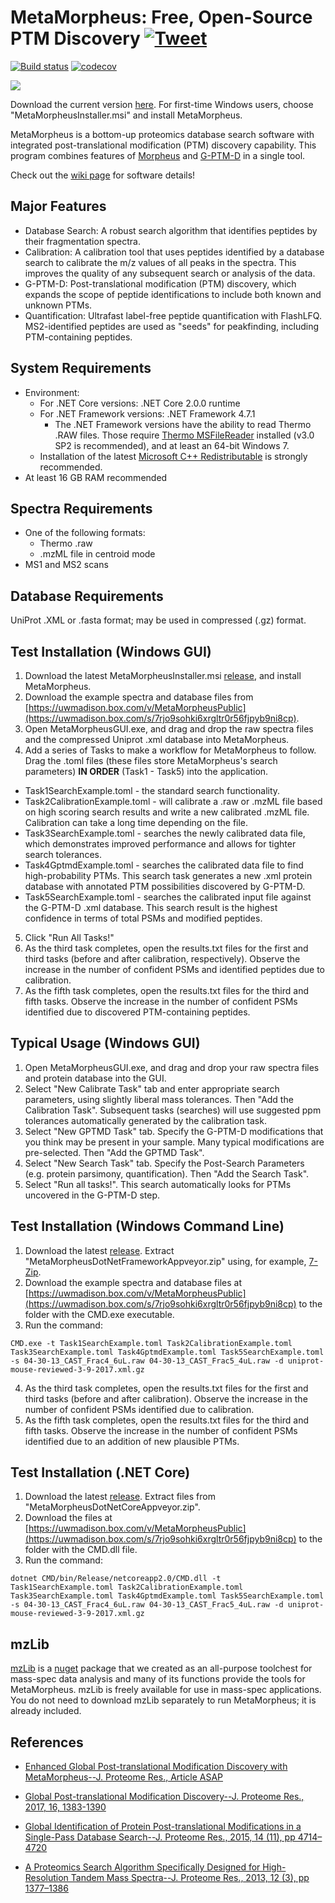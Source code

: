 # MetaMorpheus: Free, Open-Source PTM Discovery <a href="https://twitter.com/intent/tweet?text=Discover PTMs in bottom-up data with MetaMorpheus https://tinyurl.com/y9an55ah"> <img src="https://img.shields.io/twitter/url/http/shields.io.svg?style=social" alt="Tweet"></a>

[![Build status](https://ci.appveyor.com/api/projects/status/0jt31252xny5aoxt/branch/master?svg=true)](https://ci.appveyor.com/project/smith-chem-wisc/metamorpheus/branch/master)
[![codecov](https://codecov.io/gh/smith-chem-wisc/MetaMorpheus/branch/master/graph/badge.svg)](https://codecov.io/gh/smith-chem-wisc/MetaMorpheus/branch/master)

[![](https://github.com/smith-chem-wisc/MetaMorpheus/blob/master/GUI/MMnice.ico)](https://smith-chem-wisc.github.io/MetaMorpheus/)

Download the current version [here](https://github.com/smith-chem-wisc/MetaMorpheus/releases/latest). For first-time Windows users, choose "MetaMorpheusInstaller.msi" and install MetaMorpheus.
 
MetaMorpheus is a bottom-up proteomics database search software with integrated post-translational modification (PTM) discovery capability.
This program combines features of [Morpheus](https://github.com/cwenger/Morpheus) and [G-PTM-D](https://github.com/smith-chem-wisc/gptmd) in a single tool.

Check out the [wiki page](https://github.com/smith-chem-wisc/MetaMorpheus/wiki) for software details!

## Major Features

* Database Search: A robust search algorithm that identifies peptides by their fragmentation spectra.
* Calibration: A calibration tool that uses peptides identified by a database search to calibrate the m/z values of all peaks in the spectra. This improves the quality of any subsequent search or analysis of the data.
* G-PTM-D: Post-translational modification (PTM) discovery, which expands the scope of peptide identifications to include both known and unknown PTMs.
* Quantification: Ultrafast label-free peptide quantification with FlashLFQ. MS2-identified peptides are used as "seeds" for peakfinding, including PTM-containing peptides.

## System Requirements

* Environment:
  * For .NET Core versions: .NET Core 2.0.0 runtime
  * For .NET Framework versions: .NET Framework 4.7.1
    * The .NET Framework versions have the ability to read Thermo .RAW files. Those require [Thermo MSFileReader](https://thermo.flexnetoperations.com/control/thmo/search?query=MSFileReader+3.0+SP2) installed (v3.0 SP2 is recommended), and at least an 64-bit Windows 7. 
  * Installation of the latest [Microsoft C++ Redistributable](https://support.microsoft.com/en-us/help/2977003/the-latest-supported-visual-c-downloads) is strongly recommended.
* At least 16 GB RAM recommended

## Spectra Requirements

* One of the following formats:
   * Thermo .raw
   * .mzML file in centroid mode
* MS1 and MS2 scans

## Database Requirements

UniProt .XML or .fasta format; may be used in compressed (.gz) format.

## Test Installation (Windows GUI)

1. Download the latest MetaMorpheusInstaller.msi [release](https://github.com/smith-chem-wisc/MetaMorpheus/releases), and install MetaMorpheus.
2. Download the example spectra and database files from [https://uwmadison.box.com/v/MetaMorpheusPublic](https://uwmadison.box.com/s/7rjo9sohki6xrgltr0r56fjpyb9ni8cp).
3. Open MetaMorpheusGUI.exe, and drag and drop the raw spectra files and the compressed Uniprot .xml database into MetaMorpheus.
4. Add a series of Tasks to make a workflow for MetaMorpheus to follow. Drag the .toml files (these files store MetaMorpheus's search parameters) **IN ORDER** (Task1 - Task5) into the application.
  * Task1SearchExample.toml - the standard search functionality.
  * Task2CalibrationExample.toml - will calibrate a .raw or .mzML file based on high scoring search results and write a new calibrated .mzML file. Calibration can take a long time depending on the file.
  * Task3SearchExample.toml - searches the newly calibrated data file, which demonstrates improved performance and allows for tighter search tolerances.
  * Task4GptmdExample.toml - searches the calibrated data file to find high-probability PTMs. This search task generates a new .xml protein database with annotated PTM possibilities discovered by G-PTM-D.
  * Task5SearchExample.toml - searches the calibrated input file against the G-PTM-D .xml database. This search result is the highest confidence in terms of total PSMs and modified peptides.
5. Click "Run All Tasks!"
6. As the third task completes, open the results.txt files for the first and third tasks (before and after calibration, respectively). Observe the increase in the number of confident PSMs and identified peptides due to calibration.
7. As the fifth task completes, open the results.txt files for the third and fifth tasks. Observe the increase in the number of confident PSMs identified due to discovered PTM-containing peptides.

## Typical Usage (Windows GUI)
1. Open MetaMorpheusGUI.exe, and drag and drop your raw spectra files and protein database into the GUI.
2. Select "New Calibrate Task" tab and enter appropriate search parameters, using slightly liberal mass tolerances. Then "Add the Calibration Task". Subsequent tasks (searches) will use suggested ppm tolerances automatically generated by the calibration task.
3. Select "New GPTMD Task" tab. Specify the G-PTM-D modifications that you think may be present in your sample. Many typical modifications are pre-selected. Then "Add the GPTMD Task".
4. Select "New Search Task" tab. Specify the Post-Search Parameters (e.g. protein parsimony, quantification). Then "Add the Search Task".
5. Select "Run all tasks!". This search automatically looks for PTMs uncovered in the G-PTM-D step.

## Test Installation (Windows Command Line)

1. Download the latest [release](https://github.com/smith-chem-wisc/MetaMorpheus/releases). Extract "MetaMorpheusDotNetFrameworkAppveyor.zip" using, for example, [7-Zip](http://www.7-zip.org/).
2. Download the example spectra and database files at [https://uwmadison.box.com/v/MetaMorpheusPublic](https://uwmadison.box.com/s/7rjo9sohki6xrgltr0r56fjpyb9ni8cp) to the folder with the CMD.exe executable.
3. Run the command:

```
CMD.exe -t Task1SearchExample.toml Task2CalibrationExample.toml Task3SearchExample.toml Task4GptmdExample.toml Task5SearchExample.toml -s 04-30-13_CAST_Frac4_6uL.raw 04-30-13_CAST_Frac5_4uL.raw -d uniprot-mouse-reviewed-3-9-2017.xml.gz
```
4. As the third task completes, open the results.txt files for the first and third tasks (before and after calibration). Observe the increase in the number of confident PSMs identified due to calibration.
5. As the fifth task completes, open the results.txt files for the third and fifth tasks. Observe the increase in the number of confident PSMs identified due to an addition of new plausible PTMs.

## Test Installation (.NET Core)

1. Download the latest [release](https://github.com/smith-chem-wisc/MetaMorpheus/releases). Extract files from "MetaMorpheusDotNetCoreAppveyor.zip".
2. Download the files at [https://uwmadison.box.com/v/MetaMorpheusPublic](https://uwmadison.box.com/s/7rjo9sohki6xrgltr0r56fjpyb9ni8cp) to the folder with the CMD.dll file.
3. Run the command:

```
dotnet CMD/bin/Release/netcoreapp2.0/CMD.dll -t Task1SearchExample.toml Task2CalibrationExample.toml Task3SearchExample.toml Task4GptmdExample.toml Task5SearchExample.toml -s 04-30-13_CAST_Frac4_6uL.raw 04-30-13_CAST_Frac5_4uL.raw -d uniprot-mouse-reviewed-3-9-2017.xml.gz
```

## mzLib


[mzLib](https://github.com/smith-chem-wisc/mzLib) is a [nuget](https://www.nuget.org/packages/mzLib/) package that we created as an all-purpose toolchest for mass-spec data analysis and many of its functions provide the tools for MetaMorpheus. mzLib is freely available for use in mass-spec applications. You do not need to download mzLib separately to run MetaMorpheus; it is already included.


## References
* [Enhanced Global Post-translational Modification Discovery with MetaMorpheus--J. Proteome Res., Article ASAP](https://pubs.acs.org/doi/10.1021/acs.jproteome.7b00873)
* [Global Post-translational Modification Discovery--J. Proteome Res., 2017, 16, 1383-1390](http://pubs.acs.org/doi/abs/10.1021/acs.jproteome.6b00034)

* [Global Identification of Protein Post-translational Modifications in a Single-Pass Database Search--J. Proteome Res., 2015, 14 (11), pp 4714–4720](http://pubs.acs.org/doi/abs/10.1021/acs.jproteome.5b00599)

* [A Proteomics Search Algorithm Specifically Designed for High-Resolution Tandem Mass Spectra--J. Proteome Res., 2013, 12 (3), pp 1377–1386](http://pubs.acs.org/doi/abs/10.1021/pr301024c)
